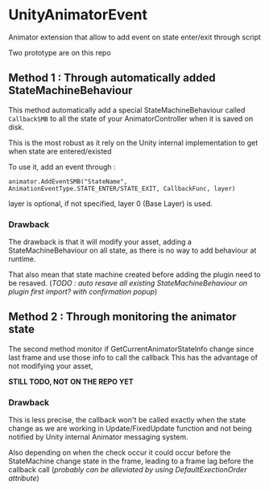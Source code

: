 # UnityAnimatorEvent
Animator extension that allow to add event on state enter/exit through script

Two prototype are on this repo

## Method 1 : Through automatically added StateMachineBehaviour 

This method automatically add a special StateMachineBehaviour called `CallbackSMB` to all the state
of your AnimatorController when it is saved on disk.

This is the most robust as it rely on the Unity internal implementation to get when state are entered/existed

To use it, add an event through :

`animator.AddEventSMB("StateName", AnimationEventType.STATE_ENTER/STATE_EXIT, CallbackFunc, layer)`

layer is optional, if not specified, layer 0 (Base Layer) is used.

### Drawback 

The drawback is that it will modify your asset, adding a StateMachineBehaviour on all state, as there is no
way to add behaviour at runtime.

That also mean that state machine created before adding the plugin need to be resaved.
(_TODO : auto resave all existing StateMachineBehaviour on plugin first import? with confirmation popup_)

## Method 2 : Through monitoring the animator state

The second method monitor if GetCurrentAnimatorStateInfo change since last frame and use those info to call the callback
This has the advantage of not modifying your asset, 

**STILL TODO, NOT ON THE REPO YET**

### Drawback

This is less precise, the callback won't be called exactly when the state change as we are working in Update/FixedUpdate function and not
being notified by Unity internal Animator messaging system.
 
Also depending on when the check occur it could occur before the StateMachine change state in the frame, leading to a frame lag before the callback call (_probably
can be alleviated by using DefaultExectionOrder attribute_) 
